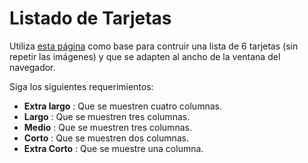 
# Listado de Tarjetas

Utiliza [esta página](bootstrap_01.html) como base para contruir una lista de 6 tarjetas (sin repetir las imágenes) y que se adapten al ancho de la ventana del navegador.

Siga los siguientes requerimientos:

- **Extra largo** : Que se muestren cuatro columnas.
- **Largo** : Que se muestren tres columnas.
- **Medio** : Que se muestren tres columnas.
- **Corto** : Que se muestren dos columnas.
- **Extra Corto** : Que se muestre una columna.